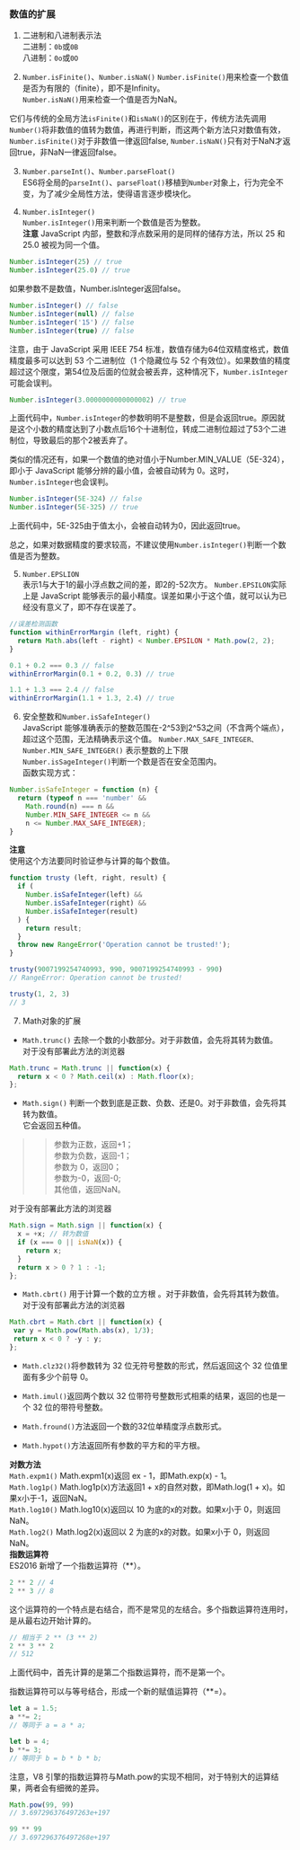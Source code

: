 ### 数值的扩展

1. 二进制和八进制表示法  
二进制：`0b`或`0B`  
八进制：`0o`或`0O`  

2. `Number.isFinite()`、`Number.isNaN()`
`Number.isFinite()`用来检查一个数值是否为有限的（finite），即不是Infinity。  
`Number.isNaN()`用来检查一个值是否为NaN。  

它们与传统的全局方法`isFinite()`和`isNaN()`的区别在于，传统方法先调用`Number()`将非数值的值转为数值，再进行判断，而这两个新方法只对数值有效，`Number.isFinite()`对于非数值一律返回false, `Number.isNaN()`只有对于NaN才返回true，非NaN一律返回false。  

3. `Number.parseInt()`、`Number.parseFloat()`  
ES6将全局的`parseInt()`、`parseFloat()`移植到`Number`对象上，行为完全不变，为了减少全局性方法，使得语言逐步模块化。

4. `Number.isInteger()`  
`Number.isInteger()`用来判断一个数值是否为整数。  
**注意**
JavaScript 内部，整数和浮点数采用的是同样的储存方法，所以 25 和 25.0 被视为同一个值。 
 
``` javascript
Number.isInteger(25) // true
Number.isInteger(25.0) // true
```
如果参数不是数值，Number.isInteger返回false。
``` javascript
Number.isInteger() // false
Number.isInteger(null) // false
Number.isInteger('15') // false
Number.isInteger(true) // false
```
注意，由于 JavaScript 采用 IEEE 754 标准，数值存储为64位双精度格式，数值精度最多可以达到 53 个二进制位（1 个隐藏位与 52 个有效位）。如果数值的精度超过这个限度，第54位及后面的位就会被丢弃，这种情况下，```Number.isInteger```可能会误判。
``` javascript
Number.isInteger(3.0000000000000002) // true
```
上面代码中，```Number.isInteger```的参数明明不是整数，但是会返回true。原因就是这个小数的精度达到了小数点后16个十进制位，转成二进制位超过了53个二进制位，导致最后的那个2被丢弃了。

类似的情况还有，如果一个数值的绝对值小于Number.MIN_VALUE（5E-324），即小于 JavaScript 能够分辨的最小值，会被自动转为 0。这时，```Number.isInteger```也会误判。
``` javascript
Number.isInteger(5E-324) // false
Number.isInteger(5E-325) // true
```
上面代码中，5E-325由于值太小，会被自动转为0，因此返回true。

总之，如果对数据精度的要求较高，不建议使用```Number.isInteger()```判断一个数值是否为整数。

5. ```Number.EPSLION```  
表示1与大于1的最小浮点数之间的差，即2的-52次方。
```Number.EPSILON```实际上是 JavaScript 能够表示的最小精度。误差如果小于这个值，就可以认为已经没有意义了，即不存在误差了。
``` javascript
//误差检测函数
function withinErrorMargin (left, right) {
  return Math.abs(left - right) < Number.EPSILON * Math.pow(2, 2);
}

0.1 + 0.2 === 0.3 // false
withinErrorMargin(0.1 + 0.2, 0.3) // true

1.1 + 1.3 === 2.4 // false
withinErrorMargin(1.1 + 1.3, 2.4) // true
```

6. 安全整数和```Number.isSafeInteger()```  
JavaScript 能够准确表示的整数范围在-2^53到2^53之间（不含两个端点），超过这个范围，无法精确表示这个值。
```Number.MAX_SAFE_INTEGER、Number.MIN_SAFE_INTEGER()```
表示整数的上下限  
```Number.isSageInteger()```判断一个数是否在安全范围内。  
函数实现方式：
``` javascript
Number.isSafeInteger = function (n) {
  return (typeof n === 'number' &&
    Math.round(n) === n &&
    Number.MIN_SAFE_INTEGER <= n &&
    n <= Number.MAX_SAFE_INTEGER);
}
```
**注意**  
使用这个方法要同时验证参与计算的每个数值。
``` javascript
function trusty (left, right, result) {
  if (
    Number.isSafeInteger(left) &&
    Number.isSafeInteger(right) &&
    Number.isSafeInteger(result)
  ) {
    return result;
  }
  throw new RangeError('Operation cannot be trusted!');
}

trusty(9007199254740993, 990, 9007199254740993 - 990)
// RangeError: Operation cannot be trusted!

trusty(1, 2, 3)
// 3
```

7. Math对象的扩展  
* ```Math.trunc()```  去除一个数的小数部分。对于非数值，会先将其转为数值。  
对于没有部署此方法的浏览器  
``` javascript
Math.trunc = Math.trunc || function(x) {
  return x < 0 ? Math.ceil(x) : Math.floor(x);
};
```

* ```Math.sign()``` 判断一个数到底是正数、负数、还是0。对于非数值，会先将其转为数值。  
它会返回五种值。

>>参数为正数，返回+1；  
>>参数为负数，返回-1；  
>>参数为 0，返回0；  
>>参数为-0，返回-0;  
>>其他值，返回NaN。

对于没有部署此方法的浏览器  
``` javascript
Math.sign = Math.sign || function(x) {
  x = +x; // 转为数值
  if (x === 0 || isNaN(x)) {
    return x;
  }
  return x > 0 ? 1 : -1;
};
```  
* ```Math.cbrt()``` 用于计算一个数的立方根 。对于非数值，会先将其转为数值。    
 对于没有部署此方法的浏览器   
 ``` javascript
 Math.cbrt = Math.cbrt || function(x) {
  var y = Math.pow(Math.abs(x), 1/3);
  return x < 0 ? -y : y;
};
```
* ```Math.clz32()```将参数转为 32 位无符号整数的形式，然后返回这个 32 位值里面有多少个前导 0。  

* ```Math.imul()```返回两个数以 32 位带符号整数形式相乘的结果，返回的也是一个 32 位的带符号整数。  

* ```Math.fround()```方法返回一个数的32位单精度浮点数形式。

* ```Math.hypot()```方法返回所有参数的平方和的平方根。

**对数方法**   
```Math.expm1()``` Math.expm1(x)返回 ex - 1，即Math.exp(x) - 1。  
```Math.log1p()``` Math.log1p(x)方法返回1 + x的自然对数，即Math.log(1 + x)。如果x小于-1，返回NaN。  
```Math.log10()``` Math.log10(x)返回以 10 为底的x的对数。如果x小于 0，则返回 NaN。  
```Math.log2()``` Math.log2(x)返回以 2 为底的x的对数。如果x小于 0，则返回 NaN。  
**指数运算符**  
ES2016 新增了一个指数运算符（**）。
``` javascript
2 ** 2 // 4
2 ** 3 // 8
```
这个运算符的一个特点是右结合，而不是常见的左结合。多个指数运算符连用时，是从最右边开始计算的。
``` javascript
// 相当于 2 ** (3 ** 2)
2 ** 3 ** 2
// 512
```
上面代码中，首先计算的是第二个指数运算符，而不是第一个。

指数运算符可以与等号结合，形成一个新的赋值运算符（**=）。
``` javascript
let a = 1.5;
a **= 2;
// 等同于 a = a * a;
```
``` javascript
let b = 4;
b **= 3;
// 等同于 b = b * b * b;
```
注意，V8 引擎的指数运算符与Math.pow的实现不相同，对于特别大的运算结果，两者会有细微的差异。
``` javascript
Math.pow(99, 99)
// 3.697296376497263e+197

99 ** 99
// 3.697296376497268e+197
```


